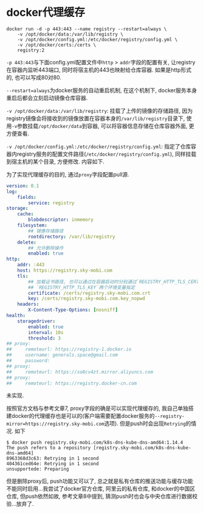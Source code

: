 # docker代理缓存

```
docker run -d -p 443:443 --name registry --restart=always \
    -v /opt/docker/data:/var/lib/registry \
    -v /opt/docker/config.yml:/etc/docker/registry/config.yml \
    -v /opt/docker/certs:/certs \
    registry:2
```

`-p 443:443`与下面config.yml配置文件中`http` > `addr`字段的配置有关, 让registry在容器内监听443端口, 同时将宿主机的443也映射给仓库容器. 如果是http形式的, 也可以写成80对80.

`--restart=always`为docker服务的自动重启机制, 在这个机制下, docker服务本身重启后都会立刻启动镜像仓库容器.

`-v /opt/docker/data:/var/lib/registry`: 挂载了上传的镜像的存储路径, 因为registry镜像会将接收到的镜像放置在容器本身的`/var/lib/registry`目录下, 使用`-v`参数挂载`/opt/docker/data`到容器, 可以将容器信息存储在仓库容器外面, 更方便查看.

`-v /opt/docker/config.yml:/etc/docker/registry/config.yml`: 指定了仓库容器内registry服务的配置文件路径(`/etc/docker/registry/config.yml`), 同样挂载到宿主机的某个目录, 方便修改. 内容如下.

为了实现代理缓存的目的, 通过`proxy`字段配置pull源.

```yaml
version: 0.1
log:
    fields:
        service: registry
storage:
    cache:
        blobdescriptor: inmemory
    filesystem:
        ## 镜像存储路径
        rootdirectory: /var/lib/registry
    delete:
        ## 允许删除操作
        enabled: true
http:
    addr: :443
    host: https://registry.sky-mobi.com
    tls:
        ## 加载证书路径, 也可以通过在容器启动时分别通过`REGISTRY_HTTP_TLS_CERTIFICATE`与
        ## `REGISTRY_HTTP_TLS_KEY`两个环境变量指定
        certificate: /certs/registry.sky-mobi.com.crt
        key: /certs/registry.sky-mobi.com.key_nopwd
    headers:
        X-Content-Type-Options: [nosniff]
health:
    storagedriver:
        enabled: true
        interval: 10s
        threshold: 3
## proxy:
##     remoteurl: https://registry-1.docker.io
##     username: generals.space@gmail.com
##     password: 
## proxy:
##     remoteurl: https://so8cv4zt.mirror.aliyuncs.com
## proxy:
##     remoteurl: https://registry.docker-cn.com
```

未实现.

按照官方文档与参考文章7, proxy字段的确是可以实现代理缓存的, 我自己单独搭建docker的代理缓存也是可以的(客户端需要配置docker服务的`--registry-mirror=https://registry.sky-mobi.com`选项). 但是push时会出现`Retrying`的情况. 如下

```
$ docker push registry.sky-mobi.com/k8s-dns-kube-dns-amd64:1.14.4
The push refers to a repository [registry.sky-mobi.com/k8s-dns-kube-dns-amd64]
8963368d3c63: Retrying in 1 second 
404361ced64e: Retrying in 1 second 
unsupportede: Preparing 
```

但是删除proxy后, push功能又可以了, 总之就是私有仓库的推送功能与缓存功能不能同时启用...我尝试了docker官方仓库, 阿里云的私有仓库, 和docker的中国区仓库, 但push依然如故, 参考文章8中提到, 猜测push时也会与中央仓库进行数据校验...放弃了.
